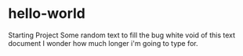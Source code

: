 # hello-world
Starting Project
Some random text to fill the bug white void of this text document
I wonder how much longer i'm going to type for.
